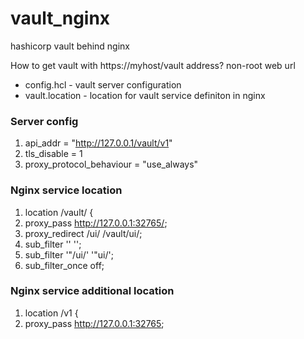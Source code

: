 # vault_nginx
hashicorp vault behind nginx


How to get vault with https://myhost/vault address? non-root web url

* config.hcl - vault server configuration  
* vault.location - location for vault service definiton in nginx  


### Server config
1. api_addr = "http://127.0.0.1/vault/v1"  
2. tls_disable = 1  
3. proxy_protocol_behaviour = "use_always"  


### Nginx service location
1. location /vault/ {  
2. proxy_pass http://127.0.0.1:32765/;
3. proxy_redirect /ui/ /vault/ui/;
4. sub_filter '<head>' '<head><base href="/vault/">';  
5. sub_filter '"/ui/' '"ui/';  
6. sub_filter_once off;  


### Nginx service additional location
1. location /v1 {  
2. proxy_pass http://127.0.0.1:32765;
